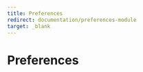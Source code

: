 ```yaml
---
title: Preferences
redirect: documentation/preferences-module
target: _blank
---
```


# Preferences
